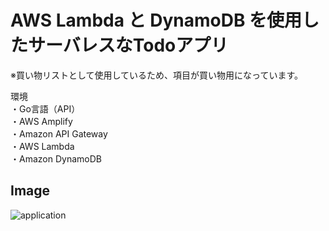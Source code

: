 # AWS Lambda と DynamoDB を使用したサーバレスなTodoアプリ
※買い物リストとして使用しているため、項目が買い物用になっています。


環境  
・Go言語（API）  
・AWS Amplify  
・Amazon API Gateway  
・AWS Lambda  
・Amazon DynamoDB
## Image
![application](https://user-images.githubusercontent.com/84375912/148714825-4c1becf9-71ea-473e-ac6d-a9d586a7855a.png)

